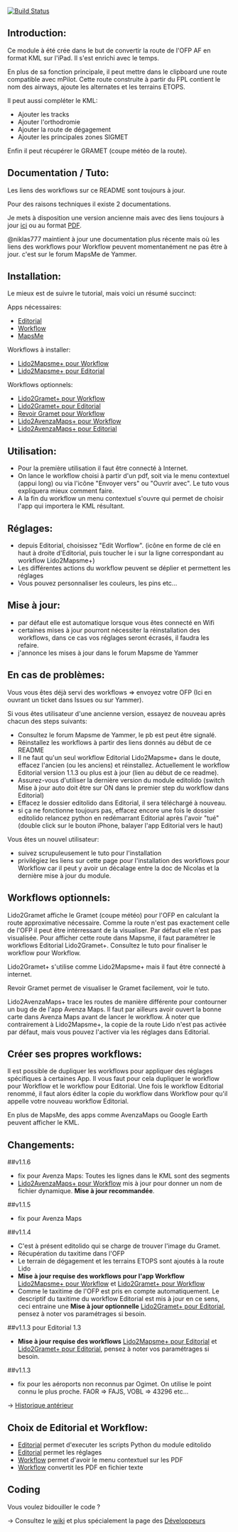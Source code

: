 [![Build Status](https://travis-ci.org/flyingeek/editolido.svg?branch=master)](https://travis-ci.org/flyingeek/editolido)

[Editorial]: http://omz-software.com/editorial/ "Editorial App"
[Workflow]: https://workflow.is "Workflow App"
[MapsMe]: http://maps.me "MapsMe App"
[Lido2Mapsme+ pour Workflow]: https://workflow.is/workflows/9b74e253a3aa4c0eb781ab16d43672a8
[Lido2Mapsme+ pour Editorial]: http://www.editorial-workflows.com/workflow/5800601703153664/o7BioyJJW8o
[Lido2Gramet+ pour Workflow]: https://workflow.is/workflows/fd320912a942447ba157c50592e4cfd8
[Lido2Gramet+ pour Editorial]: http://www.editorial-workflows.com/workflow/5833750260744192/T_q3eg1pbg8
[Revoir Gramet pour Workflow]: https://workflow.is/workflows/4d4dc41212734e32aa0ac07a7b3deb2e
[Lido2AvenzaMaps+ pour Workflow]: https://workflow.is/workflows/0d6102540f604981918371936274c139
[Lido2AvenzaMaps+ pour Editorial]: http://www.editorial-workflows.com/workflow/5861620169310208/WyFJI3VVl8Q
[tuto]: https://flyingeek.github.io/editolido/tuto/tuto.html "Tutorial"
[tutopdf]: https://flyingeek.github.io/editolido/dist/gh-pages-tuto.pdf "Tutorial PDF"

Introduction:
-------------

Ce module à été crée dans le but de convertir la route de l'OFP AF en format KML sur l'iPad. Il s'est enrichi avec le temps.

En plus de sa fonction principale, il peut mettre dans le clipboard une route compatible avec mPilot. Cette route construite à partir du FPL contient le nom des airways, ajoute les alternates et les terrains ETOPS.

Il peut aussi compléter le KML:

- Ajouter les tracks
- Ajouter l'orthodromie
- Ajouter la route de dégagement
- Ajouter les principales zones SIGMET

Enfin il peut récupérer le GRAMET (coupe météo de la route).

Documentation / Tuto:
---------------------

Les liens des workflows sur ce README sont toujours à jour. 

Pour des raisons techniques il existe 2 documentations.

Je mets à disposition une version ancienne mais avec des liens toujours à jour [ici][tuto] ou au format [PDF][tutopdf].

@niklas777 maintient à jour une documentation plus récente mais où les liens des workflows pour Workflow peuvent momentanément ne pas être à jour. c'est sur le forum MapsMe de Yammer.


Installation:
-------------

Le mieux est de suivre le tutorial, mais voici un résumé succinct:

Apps nécessaires:

- [Editorial][]
- [Workflow][]
- [MapsMe][]

Workflows à installer:

 - [Lido2Mapsme+ pour Workflow][]
 - [Lido2Mapsme+ pour Editorial][]

Workflows optionnels:

  - [Lido2Gramet+ pour Workflow][]
  - [Lido2Gramet+ pour Editorial][]
  - [Revoir Gramet pour Workflow][]
  - [Lido2AvenzaMaps+ pour Workflow][]
  - [Lido2AvenzaMaps+ pour Editorial][]

Utilisation:
------------

  - Pour la première utilisation il faut être connecté à Internet.
  - On lance le workflow choisi à partir d'un pdf, soit via le menu contextuel (appui long) ou via l'icône "Envoyer vers" ou "Ouvrir avec". Le tuto vous expliquera mieux comment faire.
  - A la fin du workflow un menu contextuel s'ouvre qui permet de choisir l'app qui importera le KML résultant.
  
  
Réglages:
--------

 - depuis Editorial, choisissez "Edit Worflow". (icône en forme de clé en haut à droite d'Editorial, puis toucher le i sur la ligne correspondant au workflow Lido2Mapsme+)
 - Les différentes actions du workflow peuvent se déplier et permettent les réglages
 - Vous pouvez personnaliser les couleurs, les pins etc...

Mise à jour:
-----------

 - par défaut elle est automatique lorsque vous êtes connecté en Wifi
 - certaines mises à jour pourront nécessiter la réinstallation des workflows, dans ce cas vos réglages seront écrasés, il faudra les refaire.
 - j'annonce les mises à jour dans le forum Mapsme de Yammer
 
En cas de problèmes:
--------------------

 Vous vous êtes déjà servi des workflows => envoyez votre OFP (Ici en ouvrant un ticket dans Issues ou sur Yammer).
 
 Si vous êtes utilisateur d'une ancienne version, essayez de nouveau après chacun des steps suivants:
 
 - Consultez le forum Mapsme de Yammer, le pb est peut être signalé.
 - Réinstallez les workflows à partir des liens donnés au début de ce README
 - Il ne faut qu'un seul workflow Editorial Lido2Mapsme+ dans le doute, effacez l'ancien (ou les anciens) et réinstallez. Actuellement le workflow Editorial version 1.1.3 ou plus est à jour (lien au début de ce readme).
 - Assurez-vous d'utiliser la dernière version du module editolido (switch Mise à jour auto doit être sur ON dans le premier step du workflow dans Editorial)
 - Effacez le dossier editolido dans Editorial, il sera téléchargé à nouveau.
 - si ça ne fonctionne toujours pas, effacez encore une fois le dossier editolido relancez python en redémarrant Editorial après l'avoir "tué" (double click sur le bouton iPhone, balayer l'app Editorial vers le haut)

Vous êtes un nouvel utilisateur:

 - suivez scrupuleusement le tuto pour l'installation
 - privilégiez les liens sur cette page pour l'installation des workflows pour Workflow car il peut y avoir un décalage entre la doc de Nicolas et la dernière mise à jour du module.

Workflows optionnels:
--------------------

Lido2Gramet affiche le Gramet (coupe météo) pour l'OFP en calculant la route approximative nécessaire. Comme la route n'est pas exactement celle de l'OFP il peut être intérressant de la visualiser. Par défaut elle n'est pas visualisée.
Pour afficher cette route dans Mapsme, il faut paramétrer le workflows Editorial Lido2Gramet+. Consultez le tuto pour finaliser le workflow pour Workflow.

Lido2Gramet+ s'utilise comme Lido2Mapsme+ mais il faut être connecté à internet.

Revoir Gramet permet de visualiser le Gramet facilement, voir le tuto.
 
Lido2AvenzaMaps+ trace les routes de manière différente pour contourner un bug de de l'app Avenza Maps. Il faut par ailleurs avoir ouvert la bonne carte dans Avenza Maps avant de lancer le workflow. À noter que contrairement à Lido2Mapsme+, la copie de la route Lido n'est pas activée par défaut, mais vous pouvez l'activer via les réglages dans Editorial.

Créer ses propres workflows:
----------------------------

Il est possible de dupliquer les workflows pour appliquer des réglages spécifiques à certaines App. Il vous faut pour cela dupliquer le workflow pour Workflow et le workflow pour Editorial. Une fois le workflow Editorial renommé, il faut alors éditer la copie du workflow dans Workflow pour qu'il appelle votre nouveau workflow Editorial.

En plus de MapsMe, des apps comme AvenzaMaps ou Google Earth peuvent afficher le KML.

Changements:
------------

##v1.1.6

 - fix pour Avenza Maps: Toutes les lignes dans le KML sont des segments
 - [Lido2AvenzaMaps+ pour Workflow][] mis à jour pour donner un nom de fichier dynamique. **Mise à jour recommandée**.

##v1.1.5

 - fix pour Avenza Maps

##v1.1.4

 - C'est à présent editolido qui se charge de trouver l'image du Gramet.
 - Récupération du taxitime dans l'OFP
 - Le terrain de dégagement et les terrains ETOPS sont ajoutés à la route Lido
 - **Mise à jour requise des workflows pour l'app Workflow** [Lido2Mapsme+ pour Workflow][] et [Lido2Gramet+ pour Workflow][]
 - Comme le taxitime de l'OFP est pris en compte automatiquement. Le descriptif du taxitime du workflow Editorial est mis à jour en ce sens, ceci entraine une **Mise à jour optionnelle** [Lido2Gramet+ pour Editorial][], pensez à noter vos paramétrages si besoin.

##v1.1.3 pour Editorial 1.3

 - **Mise à jour requise des workflows** [Lido2Mapsme+ pour Editorial][] et [Lido2Gramet+ pour Editorial][], pensez à noter vos paramétrages si besoin.
   

##v1.1.3

  - fix pour les aéroports non reconnus par Ogimet. On utilise le point connu le plus proche. FAOR => FAJS, VOBL => 43296 etc...

-> [Historique antérieur](https://github.com/flyingeek/editolido/wiki/Historique)
  
Choix de Editorial et Workflow:
-------------------------------

- [Editorial][] permet d'executer les scripts Python du module editolido
- [Editorial][] permet les réglages
- [Workflow][] permet d'avoir le menu contextuel sur les PDF
- [Workflow][] convertit les PDF en fichier texte

Coding
------

Vous voulez bidouiller le code ?

-> Consultez le [wiki](https://github.com/flyingeek/editolido/wiki) et plus spécialement la page des [Développeurs](https://github.com/flyingeek/editolido/wiki/Développeurs)


